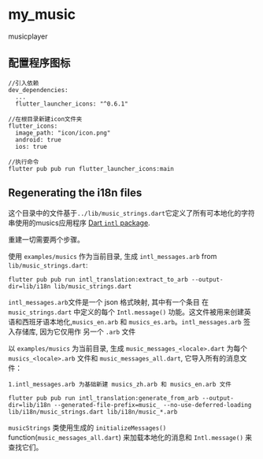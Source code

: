 # my_music

musicplayer

## 配置程序图标 

	//引入依赖
    dev_dependencies:
      ...
      flutter_launcher_icons: "^0.6.1"
      
    //在根目录新建icon文件夹
    flutter_icons:
      image_path: "icon/icon.png"
      android: true
      ios: true
    
    //执行命令
    flutter pub pub run flutter_launcher_icons:main


## Regenerating the i18n files

   这个目录中的文件基于`../lib/music_strings.dart`它定义了所有可本地化的字符串使用的musics应用程序 [Dart `intl` package](https://github.com/dart-lang/intl).

重建一切需要两个步骤。

使用 `examples/musics` 作为当前目录, 生成
`intl_messages.arb` from `lib/music_strings.dart`:

```
flutter pub pub run intl_translation:extract_to_arb --output-dir=lib/i18n lib/music_strings.dart
```
`intl_messages.arb`文件是一个 json 格式映射, 其中有一个条目
在 `music_strings.dart` 中定义的每个 `Intl.message()` 功能。这文件被用来创建英语和西班牙语本地化,`musics_en.arb` 和 `musics_es.arb`。`intl_messages.arb` 签入存储库, 因为它仅用作
另一个 `.arb` 文件

以 `examples/musics` 为当前目录, 生成 `music_messages_<locale>.dart` 为每个`musics_<locale>.arb` 文件和 `music_messages_all.dart`, 它导入所有的消息文件：

	1.intl_messages.arb 为基础新建 musics_zh.arb 和 musics_en.arb 文件

```
flutter pub pub run intl_translation:generate_from_arb --output-dir=lib/i18n --generated-file-prefix=music_ --no-use-deferred-loading lib/i18n/music_strings.dart lib/i18n/music_*.arb 
```

`musicStrings` 类使用生成的 `initializeMessages()` function(`music_messages_all.dart`) 来加载本地化的消息和 `Intl.message()` 来查找它们。

